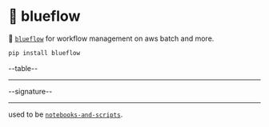 # 📜 blueflow

📜 [`blueflow`](./blueflow/) for workflow management on aws batch and more.

```bash
pip install blueflow
```

--table--

---

--signature--

---

used to be [`notebooks-and-scripts`](https://pypi.org/project/notebooks-and-scripts/).